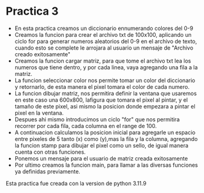 # Practica 3

- En esta practica creamos un diccionario ennumerando colores del 0-9
- Creamos la funcion para crear el archivo txt de 100x100, aplicando un ciclo for para generar numeros aleatorios del 0-9 en el archivo de texto, cuando esto se complete le arrojara al usuario un mensaje de "Archivo creado exitosamente"
- Creamos la funcion cargar matriz, para que tome el archivo txt lea los numeros que tiene dentro, y por cada linea, vaya agregando una fila a la matriz.
- La funcion seleccionar color nos permite tomar un color del diccionario y retornarlo, de esta manera el pixel tomara el color de cada numero.
- La funcion dibujar matriz, nos permitira definir la ventana que usaremos en este caso una 600x800, lafigura que tomara el pixel al pintar, y el tamaño de este pixel, asi mismo la posicion donde empezara a pintar el pixel en la ventana.
- Despues ahi mismo introducimos un ciclo "for" que nos permitira recorrer por cada fila, cada columna en el range de 100.
- A continuacion calculamos la posicion inicial para agregarle un espacio entre pixeles de 5 tanto (x) como (y),mas la fila y la columna, agregando la funcion stamp para dibujar el pixel como un sello, de igual manera cuenta con otras funciones.
- Ponemos un mensaje para el usuario de matriz creada exitosamente
- Por ultimo creamos la funcion main, para llamar a las diversas funciones ya definidas previamente.

Esta practica fue creada con la version de python 3.11.9

